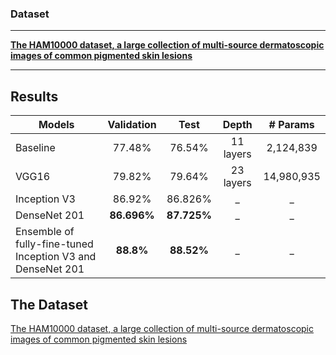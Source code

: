 
### **Dataset**

---

[**The HAM10000 dataset, a large collection of multi-source dermatoscopic images of common pigmented skin lesions**](https://dataverse.harvard.edu/dataset.xhtml?persistentId=doi:10.7910/DVN/DBW86T)

---

<!-- ## Files Tables

| Sr.No | File Name                                                    | Link                                                         |
| ----- | ------------------------------------------------------------ | ------------------------------------------------------------ |
| 1     | Exploratory data analysis                                    | [**Notebook**](http://nbviewer.ipython.org/urls/raw.github.com/ashishpatel26/Skin-Lesions-Detection-Deep-learning/main/Notebooks/Skin_Cancer_EDA.ipynb) |
| 2     | Baseline model                                               | [**Notebook**](http://nbviewer.ipython.org/urls/raw.github.com/ashishpatel26/Skin-Lesions-Detection-Deep-learning/main/Notebooks/Baseline_CNN.ipynb) |
| 3     | VGG16            | [**Notebook**](http://nbviewer.ipython.org/urls/raw.github.com/ashishpatel26/Skin-Lesions-Detection-Deep-learning/main/Notebooks/Fine_Tuning_VGG16.ipynb) |
| 4    |  Inception V3 on ImageNet | [**Notebook**](https://nbviewer.jupyter.org/github/ashishpatel26/Skin-Lesions-Detection-Deep-learning/blob/main/Notebooks/Retraining_InceptionV3.ipynb) |
| 5     | DenseNet 201 on ImageNet | [**Notebook**](https://nbviewer.jupyter.org/github/ashishpatel26/Skin-Lesions-Detection-Deep-learning/blob/main/Notebooks/Retraining_DenseNet.ipynb) |
| 6     | Ensemble model of the fully fine-tuned Inception V3 and DenseNet 201 | **[Notebook](https://nbviewer.jupyter.org/github/ashishpatel26/Skin-Lesions-Detection-Deep-learning/blob/main/Notebooks/Ensemble_Models.ipynb)** |

 -->



## Results

| Models        | Validation           | Test            |  Depth          | # Params          |
| ------------- |:-------------:| :-------------:| :-------------:| :-------------:|
|  Baseline   | 77.48% |76.54% | 11 layers | 2,124,839 |
|  VGG16    |  79.82%      |   79.64%  | 23 layers | 14,980,935 |
|  Inception V3  | 86.92% | 86.826% | _ | _ |
|  DenseNet 201   | **86.696%** | **87.725%** | _ | _ |
|  Ensemble of fully-fine-tuned Inception V3 and DenseNet 201 | **88.8%** | **88.52%** | _ | _ |


## The Dataset

[The HAM10000 dataset, a large collection of multi-source dermatoscopic images of common pigmented skin lesions](https://dataverse.harvard.edu/dataset.xhtml?persistentId=doi:10.7910/DVN/DBW86T,)
